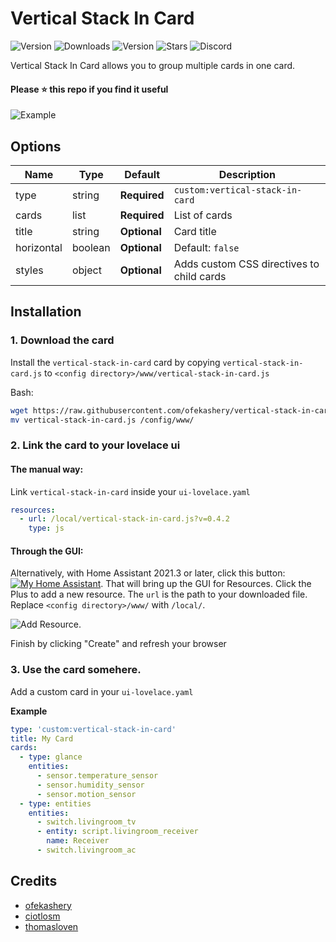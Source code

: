 # Vertical Stack In Card

![Version](https://img.shields.io/github/v/release/ofekashery/vertical-stack-in-card)
![Downloads](https://img.shields.io/github/downloads/ofekashery/vertical-stack-in-card/total)
![Version](https://img.shields.io/github/v/release/ofekashery/vertical-stack-in-card)
![Stars](https://img.shields.io/github/stars/ofekashery/vertical-stack-in-card)
![Discord](https://img.shields.io/discord/330944238910963714)

Vertical Stack In Card allows you to group multiple cards in one card.

#### Please ⭐️ this repo if you find it useful

![Example](https://user-images.githubusercontent.com/16443111/80155963-779f3800-85cb-11ea-9565-c360eb9dffb1.png)

## Options

| Name       | Type    | Default      | Description                               |
| ---------- | ------- | ------------ | ----------------------------------------- |
| type       | string  | **Required** | `custom:vertical-stack-in-card`           |
| cards      | list    | **Required** | List of cards                             |
| title      | string  | **Optional** | Card title                                |
| horizontal | boolean | **Optional** | Default: `false`                          |
| styles     | object  | **Optional** | Adds custom CSS directives to child cards |

## Installation

### 1. Download the card

Install the `vertical-stack-in-card` card by copying `vertical-stack-in-card.js` to `<config directory>/www/vertical-stack-in-card.js`

Bash:

```bash
wget https://raw.githubusercontent.com/ofekashery/vertical-stack-in-card/master/vertical-stack-in-card.js
mv vertical-stack-in-card.js /config/www/
```

### 2. Link the card to your lovelace ui

#### The manual way:

Link `vertical-stack-in-card` inside your `ui-lovelace.yaml`

```yaml
resources:
  - url: /local/vertical-stack-in-card.js?v=0.4.2
    type: js
```

#### Through the GUI:

Alternatively, with Home Assistant 2021.3 or later, click this button: [![My Home Assistant](https://my.home-assistant.io/badges/lovelace_resources.svg)](https://my.home-assistant.io/redirect/lovelace_resources). 
That will bring up the GUI for Resources. Click the Plus to add a new resource. The `url` is the path to your downloaded file. Replace `<config directory>/www/` with `/local/`.  

![Add Resource](https://user-images.githubusercontent.com/557102/196027109-01b3ab95-ef61-4573-9ced-71233481eb07.png). 

Finish by clicking "Create" and refresh your browser

### 3. Use the card somehere.

Add a custom card in your `ui-lovelace.yaml`

**Example**

```yaml
type: 'custom:vertical-stack-in-card'
title: My Card
cards:
  - type: glance
    entities:
      - sensor.temperature_sensor
      - sensor.humidity_sensor
      - sensor.motion_sensor
  - type: entities
    entities:
      - switch.livingroom_tv
      - entity: script.livingroom_receiver
        name: Receiver
      - switch.livingroom_ac
```

## Credits

- [ofekashery](https://github.com/ofekashery)
- [ciotlosm](https://github.com/ciotlosm)
- [thomasloven](https://github.com/thomasloven)
